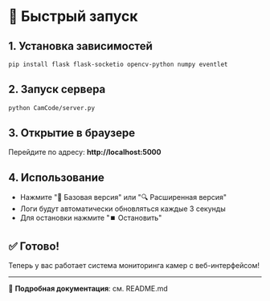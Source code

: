 # 🚀 Быстрый запуск

## 1. Установка зависимостей
```bash
pip install flask flask-socketio opencv-python numpy eventlet
```

## 2. Запуск сервера
```bash
python CamCode/server.py
```

## 3. Открытие в браузере
Перейдите по адресу: **http://localhost:5000**

## 4. Использование
- Нажмите "🚀 Базовая версия" или "🔍 Расширенная версия"
- Логи будут автоматически обновляться каждые 3 секунды
- Для остановки нажмите "⏹️ Остановить"

## ✅ Готово!
Теперь у вас работает система мониторинга камер с веб-интерфейсом!

---
📖 **Подробная документация**: см. README.md

